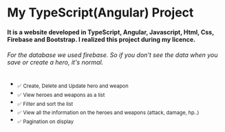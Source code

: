 # My TypeScript(Angular) Project
#### It is a website developed in  TypeScript, Angular, Javascript, Html, Css, Firebase and Bootstrap. I realized this project during my licence.
###### For the database we used firebase. So if you don't see the data when you save or create a hero, it's normal.

- <sub>✅ Create, Delete and Update hero and weapon</sub>
- <sub>✅ View heroes and weapons as a list</sub>
- <sub>✅ Filter and sort the list</sub>
- <sub>✅ View all the information on the heroes and weapons (attack, damage, hp..)</sub>
- <sub>✅ Pagination on display </sub>
